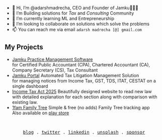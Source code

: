 - 👋 Hi, I’m @adarshmadrecha, CEO and Founder of Jamku👩🏻‍🦰
- 👀 I’m Building solutions for _Tax_ and _Consulting_ Community
- 🌱 I’m currently learning ML and Entrepreneurship 
- 💞️ I’m looking to collaborate on solutions which solve the problems 
- 📫 You can reach me via email `adarsh madrecha [@] gmail.com`

## My Projects
- [Jamku Practice Management Software](https://madrecha.com/jamku/) \
  for Certified Public Accountant (CPA), Chartered Accountant (CA), Company Secretary (CS), Tax Consultant
- [Jamku Portal](https://portal.jamku.app) Automated Tax Litigation Management Solution \
  for managing notices from Income Tax, GST, TDS, ITAT, CESTAT on a single dashboard
- [Income Tax Act 2025](https://ai.jamku.app/incometax2025) Beautifully designed website to read new law \
  with detailed explanation for each section along with comparison with existing law.
- [1fam Family Tree](https://1fam.app) Simple & free (no adds) Family Tree tracking app \
  Also available on [play store](https://play.google.com/store/apps/details?id=app.app_1fam.twa)
  
<br>

<p align="center">
  <samp>
    <a href="https://adarsh.madrecha.com">blog</a> .
    <a href="https://twitter.com/adarshmadrecha">twitter</a> .
    <a href="https://www.linkedin.com/in/adarshmadrecha/">linkedin</a> .
    <a href="https://unsplash.com/@adarshmadrecha">unsplash</a> .
    <a href="https://github.com/sponsors/adarshmadrecha">sponsor</a>
  </samp>
</p>
